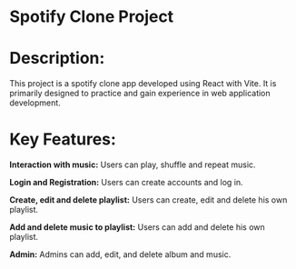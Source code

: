 # Spotify Clone Project

# Description:

This project is a spotify clone app developed using React with Vite. It is primarily designed to practice and gain experience in web application development.


# Key Features:

**Interaction with music:** Users can play, shuffle and repeat music. 

**Login and Registration:** Users can create accounts and log in.

**Create, edit and delete playlist:** Users can create, edit and delete his own playlist.

**Add and delete music to playlist:** Users can add and delete his own playlist.

**Admin:** Admins can add, edit, and delete album and music.
